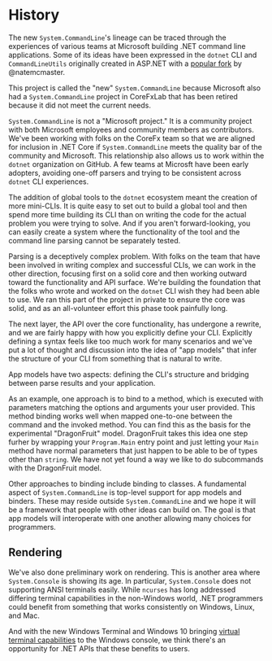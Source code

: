 # History

The new `System.CommandLine`'s lineage can be traced through the experiences of various teams at Microsoft building .NET command line applications. Some of its ideas have been expressed in the `dotnet` CLI  and `CommandLineUtils` originally created in ASP.NET with a [popular fork](https://github.com/natemcmaster/CommandLineUtils) by @natemcmaster.

This project is called the "new" `System.CommandLine` because Microsoft also had a `System.CommandLine` project in CoreFxLab that has been retired because it did not meet the current needs.

`System.CommandLine` is not a "Microsoft project." It is a community project with both Microsoft employees and community members as contributors. We've been working with folks on the CoreFx team so that we are aligned for inclusion in .NET Core if `System.CommandLine` meets the quality bar of the community and Microsoft. This relationship also allows us to work within the `dotnet` organization on GitHub. A few teams at Microsft have been early adopters, avoiding one-off parsers and trying to be consistent across `dotnet` CLI experiences.

The addition of global tools to the `dotnet` ecosystem meant the creation of more mini-CLIs. It is quite easy to set out to build a global tool and then spend more time building its CLI than on writing the code for the actual problem you were trying to solve. And if you aren't forward-looking, you can easily create a system where the functionality of the tool and the command line parsing cannot be separately tested.

Parsing is a deceptively complex problem. With folks on the team that have been involved in writing complex and successful CLIs, we can work in the other direction, focusing first on a solid core and then working outward toward the functionality and API surface. We're building the foundation that the folks who wrote and worked on the `dotnet` CLI wish they had been able to use. We ran this part of the project in private to ensure the core was solid, and as an all-volunteer effort this phase took painfully long.

The next layer, the API over the core functionality, has undergone a rewrite, and we are fairly happy with how you explicitly define your CLI. Explicitly defining a syntax feels like too much work for many scenarios and we've put a lot of thought and discussion into the idea of "app models" that infer the structure of your CLI from something that is natural to write.

App models have two aspects: defining the CLI's structure and bridging between parse results and your application.

As an example, one approach is to bind to a method, which is executed with parameters matching the options and arguments your user provided. This method binding works well when mapped one-to-one between the command and the invoked method. You can find this as the basis for the experimental "DragonFruit" model. DragonFruit takes this idea one step furher by wrapping your `Program.Main` entry point and just letting your `Main` method have normal parameters that just happen to be able to be of types other than `string`. We have not yet found a way we like to do subcommands with the DragonFruit model.

Other approaches to binding include binding to classes. A fundamental aspect of `System.CommandLine` is top-level support for app models and binders. These may reside outside `System.CommandLine` and we hope it will be a framework that people with other ideas can build on. The goal is that app models will interoperate with one another allowing many choices for programmers.

## Rendering

We've also done preliminary work on rendering. This is another area where `System.Console` is showing its age. In particular, `System.Console` does not supporting ANSI terminals easily. While `ncurses` has long addressed differing terminal capabilities in the non-Windows world, .NET programmers could benefit from something that works consistently on Windows, Linux, and Mac.

And with the new Windows Terminal and Windows 10 bringing [virtual terminal capabilities](https://blogs.msdn.microsoft.com/commandline/2018/06/27/windows-command-line-the-evolution-of-the-windows-command-line/) to the Windows console, we think there's an opportunity for .NET APIs that these benefits to users.

